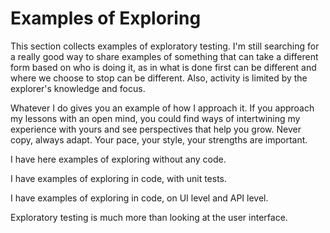 # Examples of Exploring

This section collects examples of exploratory testing. I'm still searching for a really good way to share examples of something that can take a different form based on who is doing it, as in what is done first can be different and where we choose to stop can be different. Also, activity is limited by the explorer's knowledge and focus.

Whatever I do gives you an example of how I approach it. If you approach my lessons with an open mind, you could find ways of intertwining my experience with yours and see perspectives that help you grow. Never copy, always adapt. Your pace, your style, your strengths are important.

I have here examples of exploring without any code.

I have examples of exploring in code, with unit tests.

I have examples of exploring in code, on UI level and API level.

Exploratory testing is much more than looking at the user interface. 
